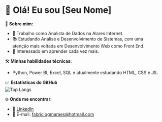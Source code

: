 # 👋 Olá! Eu sou [Seu Nome]  

🎯 **Sobre mim:**  
- 💼 Trabalho como Analista de Dados na Alares Internet.  
- 📚 Estudando Análise e Desenvolvimento de Sistemas, com uma atenção mais voltada em Desenvolvimento Web como Front End.  
- 🚀 Interessado em aprender cada vez mais.  

🛠️ **Minhas habilidades técnicas:**  
- Python, Power BI, Excel, SQL e atualmente estudando HTML, CSS e JS. 

📈 **Estatísticas do GitHub**  
![Top Langs](https://github-readme-stats-git-masterrstaa-rickstaa.vercel.app/api/top-langs/?username=fabriciogmaraes&bg_color=000&border_color=30A3DC&title_color=E94D5F&text_color=FFF)

🌐 **Onde me encontrar:**  
- 💼 [LinkedIn](https://www.linkedin.com/in/fabriciogmaraes)  
- 📧 E-mail: fabriciogmaraes@hotmail.com
